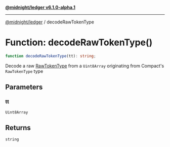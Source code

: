 [**@midnight/ledger v6.1.0-alpha.1**](../README.md)

***

[@midnight/ledger](../globals.md) / decodeRawTokenType

# Function: decodeRawTokenType()

```ts
function decodeRawTokenType(tt): string;
```

Decode a raw [RawTokenType](../type-aliases/RawTokenType.md) from a `Uint8Array` originating from Compact's
`RawTokenType` type

## Parameters

### tt

`Uint8Array`

## Returns

`string`
